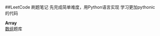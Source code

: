 ##LeetCode 刷题笔记 
先完成简单难度，用Python语言实现 
学习更加pythonic的代码 

**Array**  
[数组](https://leetcode-cn.com/problemset/all/?topicSlugs=array)题库
